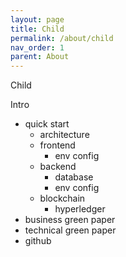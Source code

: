 ```yaml
---
layout: page
title: Child
permalink: /about/child
nav_order: 1
parent: About
---
```


Child


Intro

- quick start
    - architecture
    - frontend
        - env config
    - backend
        - database
        - env config
    - blockchain
        - hyperledger
- business green paper
- technical green paper
- github
